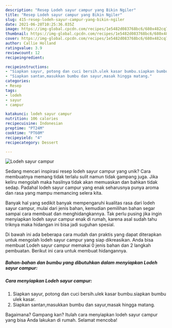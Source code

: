 ```yaml
---
description: "Resep Lodeh sayur campur yang Bikin Ngiler"
title: "Resep Lodeh sayur campur yang Bikin Ngiler"
slug: 415-resep-lodeh-sayur-campur-yang-bikin-ngiler
date: 2021-06-28T10:25:36.035Z
image: https://img-global.cpcdn.com/recipes/1e5482d083768bc6/680x482cq70/lodeh-sayur-campur-foto-resep-utama.jpg
thumbnail: https://img-global.cpcdn.com/recipes/1e5482d083768bc6/680x482cq70/lodeh-sayur-campur-foto-resep-utama.jpg
cover: https://img-global.cpcdn.com/recipes/1e5482d083768bc6/680x482cq70/lodeh-sayur-campur-foto-resep-utama.jpg
author: Callie Holland
ratingvalue: 3.9
reviewcount: 12
recipeingredient:

recipeinstructions:
- "Siapkan sayur, potong dan cuci bersih.ulek kasar bumbu.siapkan bumbu ulek kasar."
- "Siapkan santan,masukkan bumbu dan sayur,masak hingga matang."
categories:
- Resep
tags:
- lodeh
- sayur
- campur

katakunci: lodeh sayur campur 
nutrition: 106 calories
recipecuisine: Indonesian
preptime: "PT24M"
cooktime: "PT60M"
recipeyield: "4"
recipecategory: Dessert

---
```



![Lodeh sayur campur](https://img-global.cpcdn.com/recipes/1e5482d083768bc6/680x482cq70/lodeh-sayur-campur-foto-resep-utama.jpg)

Sedang mencari inspirasi resep lodeh sayur campur yang unik? Cara membuatnya memang tidak terlalu sulit namun tidak gampang juga. Jika keliru mengolah maka hasilnya tidak akan memuaskan dan bahkan tidak sedap. Padahal lodeh sayur campur yang enak seharusnya punya aroma dan rasa yang mampu memancing selera kita.



Banyak hal yang sedikit banyak mempengaruhi kualitas rasa dari lodeh sayur campur, mulai dari jenis bahan, kemudian pemilihan bahan segar sampai cara membuat dan menghidangkannya. Tak perlu pusing jika ingin menyiapkan lodeh sayur campur enak di rumah, karena asal sudah tahu triknya maka hidangan ini bisa jadi suguhan spesial.


Di bawah ini ada beberapa cara mudah dan praktis yang dapat diterapkan untuk mengolah lodeh sayur campur yang siap dikreasikan. Anda bisa membuat Lodeh sayur campur memakai 0 jenis bahan dan 2 langkah pembuatan. Berikut ini cara untuk membuat hidangannya.

<!--inarticleads1-->

##### Bahan-bahan dan bumbu yang dibutuhkan dalam menyiapkan Lodeh sayur campur:





<!--inarticleads2-->

##### Cara menyiapkan Lodeh sayur campur:

1. Siapkan sayur, potong dan cuci bersih.ulek kasar bumbu.siapkan bumbu ulek kasar.
1. Siapkan santan,masukkan bumbu dan sayur,masak hingga matang.




Bagaimana? Gampang kan? Itulah cara menyiapkan lodeh sayur campur yang bisa Anda lakukan di rumah. Selamat mencoba!
